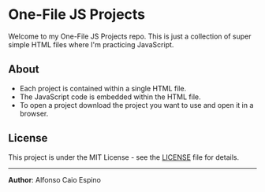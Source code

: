 # One-File JS Projects

Welcome to my One-File JS Projects repo. This is just a collection of super simple HTML files where I'm practicing JavaScript.

## About

- Each project is contained within a single HTML file.
- The JavaScript code is embedded within the HTML file.
- To open a project download the project you want to use and open it in a browser.

## License

This project is under the MIT License - see the [LICENSE](LICENSE) file for details.

---

**Author**: Alfonso Caio Espino
